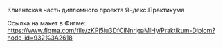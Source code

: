 Клиентская часть дипломного проекта Яндекс.Практикума 


Ссылка на макет в Фигме: https://www.figma.com/file/zKPj5iu3DfCiNnrigaMlHy/Praktikum-Diplom?node-id=932%3A2618